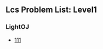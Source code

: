 ## Lcs Problem List: Level1


### LightOJ
- [111](/problem-solving/dynamic_programming/lcs/l1-loj-111)


